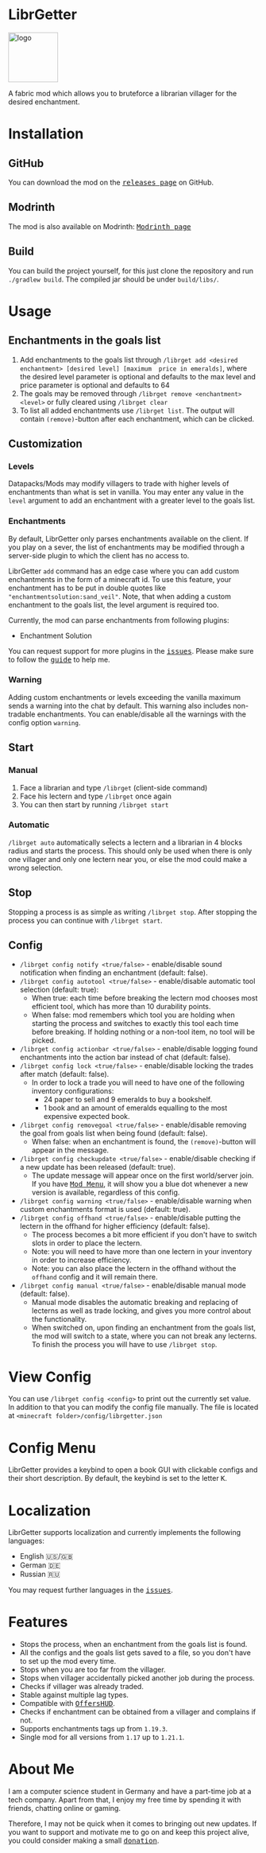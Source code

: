 # LibrGetter
<img width="100" src="https://repository-images.githubusercontent.com/494582079/ff4c06f7-2c03-4f56-bf4d-6ec8d95e0345"  alt="logo"/>

A fabric mod which allows you to bruteforce
a librarian villager for the desired enchantment.

# Installation
## GitHub
You can download the mod on the [<kbd>releases page</kbd>](https://github.com/gXLg/libr-getter/releases/latest) on GitHub.

## Modrinth
The mod is also available on Modrinth: [<kbd>Modrinth page</kbd>](https://modrinth.com/mod/libr-getter)

## Build
You can build the project yourself, for this just clone the repository and run `./gradlew build`.
The compiled jar should be under `build/libs/`.

# Usage
## Enchantments in the goals list
1. Add enchantments to the goals list through `/librget add <desired enchantment> [desired level] [maximum  price in emeralds]`,
   where the desired level parameter is optional and defaults to the max level
   and price parameter is optional and defaults to 64
2. The goals may be removed through `/librget remove <enchantment> <level>`
   or fully cleared using `/librget clear`
3. To list all added enchantments use `/librget list`. The output will contain `(remove)`-button
   after each enchantment, which can be clicked.

## Customization
### Levels
Datapacks/Mods may modify villagers to trade with higher levels of
enchantments than what is set in vanilla. You may enter any value in the `level` argument
to add an enchantment with a greater level to the goals list.

### Enchantments
By default, LibrGetter only parses enchantments available on the client.
If you play on a sever, the list of enchantments may be modified through a server-side
plugin to which the client has no access to.

LibrGetter `add` command has an edge case where you can add custom enchantments in the form
of a minecraft id. To use this feature, your enchantment has to be put in double quotes like `"enchantmentsolution:sand_veil"`.
Note, that when adding a custom enchantment to the goals list, the level argument is required too.

Currently, the mod can parse enchantments from following plugins:
* Enchantment Solution

You can request support for more plugins in the [<kbd>issues</kbd>](https://github.com/gXLg/libr-getter/issues).
Please make sure to follow the [<kbd>guide</kbd>](https://gxlg.github.io/multi-mod) to help me.

### Warning
Adding custom enchantments or levels exceeding the vanilla maximum sends a warning into the chat by default.
This warning also includes non-tradable enchantments. You can enable/disable all the warnings with the config option `warning`.

## Start
### Manual
1. Face a librarian and type `/librget` (client-side command)
2. Face his lectern and type `/librget` once again
3. You can then start by running `/librget start`

### Automatic
`/librget auto` automatically selects a lectern and a librarian in 4 blocks radius and starts the process.
This should only be used when there is only one villager and only one lectern near you, or else
the mod could make a wrong selection.

## Stop
Stopping a process is as simple as writing `/librget stop`. After stopping the process you can continue
with `/librget start`.

## Config
* `/librget config notify <true/false>` - enable/disable sound notification when finding an enchantment (default: false).
* `/librget config autotool <true/false>` - enable/disable automatic tool selection (default: true):
  * When true: each time before breaking the lectern mod chooses most efficient tool, which has more than 10 durability points.
  * When false: mod remembers which tool you are holding when starting the process and switches to exactly this tool each time before breaking.
    If holding nothing or a non-tool item, no tool will be picked.
* `/librget config actionbar <true/false>` - enable/disable logging found enchantments into the action bar instead of chat (default: false).
* `/librget config lock <true/false>` - enable/disable locking the trades after match (default: false).
  * In order to lock a trade you will need to have one of the following inventory configurations:
    * 24 paper to sell and 9 emeralds to buy a bookshelf.
    * 1 book and an amount of emeralds equalling to the most expensive expected book.
* `/librget config removegoal <true/false>` - enable/disable removing the goal from goals list when being found (default: false).
  * When false: when an enchantment is found, the `(remove)`-button will appear in the message.
* `/librget config checkupdate <true/false>` - enable/disable checking if a new update has been released (default: true).
  * The update message will appear once on the first world/server join. If you have [<kbd>Mod Menu</kbd>](https://modrinth.com/mod/modmenu),
    it will show you a blue dot whenever a new version is available, regardless of this config.
* `/librget config warning <true/false>` - enable/disable warning when custom enchantments format is used (default: true).
* `/librget config offhand <true/false>` - enable/disable putting the lectern in the offhand for higher efficiency (default: false).
  * The process becomes a bit more efficient if you don't have to switch slots in order to place the lectern.
  * Note: you will need to have more than one lectern in your inventory in order to increase efficiency.
  * Note: you can also place the lectern in the offhand without the `offhand` config and it will remain there.
* `/librget config manual <true/false>` - enable/disable manual mode (default: false).
  * Manual mode disables the automatic breaking and replacing of lecterns as well as trade locking, and gives you more control about the functionality.
  * When switched on, upon finding an enchantment from the goals list, the mod will switch to a state, where you can not break any lecterns.
    To finish the process you will have to use `/librget stop`.

# View Config
You can use `/librget config <config>` to print out the currently set value.
In addition to that you can modify the config file manually. The file is located at `<minecraft folder>/config/librgetter.json`

# Config Menu
LibrGetter provides a keybind to open a book GUI with clickable configs
and their short description. By default, the keybind is set to the letter <kbd>K</kbd>. 

# Localization
LibrGetter supports localization and currently implements the following languages:
* English 🇺🇸/🇬🇧
* German 🇩🇪
* Russian 🇷🇺

You may request further languages in the [<kbd>issues</kbd>](https://github.com/gXLg/libr-getter/issues).

# Features
* Stops the process, when an enchantment from the goals list is found.
* All the configs and the goals list gets saved to a file, so you don't have to set up the mod every time.
* Stops when you are too far from the villager.
* Stops when villager accidentally picked another job during the process.
* Checks if villager was already traded.
* Stable against multiple lag types.
* Compatible with [<kbd>OffersHUD</kbd>](https://modrinth.com/mod/offershud).
* Checks if enchantment can be obtained from a villager and complains if not.
* Supports enchantments tags up from `1.19.3`.
* Single mod for all versions from `1.17` up to `1.21.1`.

# About Me
I am a computer science student in Germany and have a part-time job at a tech company.
Apart from that, I enjoy my free time by spending it with friends, chatting online or gaming.

Therefore, I may not be quick when it comes to bringing out new updates.
If you want to support and motivate me to go on and keep this project alive,
you could consider making a small [<kbd>donation</kbd>](https://www.paypal.com/donate/?hosted_button_id=DVC2UQP2AXR68).
